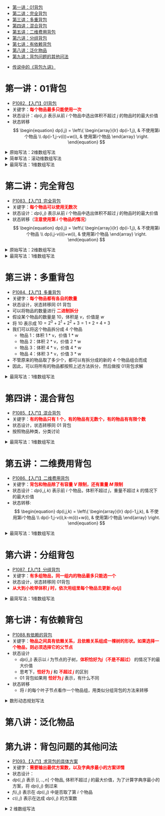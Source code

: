 - [第一讲：01背包](#第一讲01背包)
- [第二讲：完全背包](#第二讲完全背包)
- [第三讲：多重背包](#第三讲多重背包)
- [第四讲：混合背包](#第四讲混合背包)
- [第五讲：二维费用背包](#第五讲二维费用背包)
- [第六讲：分组背包](#第六讲分组背包)
- [第七讲：有依赖背包](#第七讲有依赖背包)
- [第八讲：泛化物品](#第八讲泛化物品)
- [第九讲：背包问题的其他问法](#第九讲背包问题的其他问法)

* [传说中的《背包九讲》](file://背包九讲_2.0.pdf)
# 第一讲：01背包
* [P1082.【入门】01背包](http://www.gzezoi.cn/d/gzezoi2023/p/P1082)
* 关键字：**<font color="#FF0000">每个物品最多只能使用一次</font>**
* 状态设计：$dp(i, j)$ 表示从前 $i$ 个物品中选出体积不超过 $j$ 的物品时的最大价值
* 状态转移
$$
\begin{equation}
dp(i,j) = \left\{
\begin{array}{lr}
dp(i-1,j), & 不使用第i个物品 \\
dp(i-1,j-v(i))+w(i), & 使用第i个物品
\end{array}
\right.
\end{equation}
$$

<details>
  <summary> 原始写法：2维数组写法 </summary>

```c++
#include <bits/stdc++.h>
using namespace std;

int main() {
    // 下面 2 句话是为了让 cin 更快，不理解可以先不写
    ios::sync_with_stdio(false);
    cin.tie(nullptr);
    int n, V, v, w;
    cin >> n >> V;
    vector<vector<int>> dp(n + 1, vector<int>(V + 1, 0));
    for (int i = 1; i <= n; i++) {
        cin >> v >> w;
        for (int j = 0; j <= V; j++) {
            dp[i][j] = dp[i - 1][j];
            if (j - v >= 0) {
                dp[i][j] = max(dp[i][j], dp[i - 1][j - v] + w);
            }
        }
    }
    cout << dp[n][V] << '\n';
    return 0;
}
```
</details>

<details>
  <summary> 简单写法：滚动维数组写法 </summary>

```c++
#include <bits/stdc++.h>
using namespace std;

int main() {
    // 下面 2 句话是为了让 cin 更快，不理解可以先不写
    ios::sync_with_stdio(false);
    cin.tie(nullptr);
    int n, V, v, w, now = 0, pre = 1;
    cin >> n >> V;
    vector<vector<int>> dp(2, vector<int>(V + 1, 0));
    for (int i = 1; i <= n; i++) {
        swap(now, pre);
        fill(dp[now].begin(), dp[now].end(), 0);
        cin >> v >> w;
        for (int j = 0; j <= V; j++) {
            dp[now][j] = dp[pre][j];
            if (j - v >= 0) {
                dp[now][j] = max(dp[now][j], dp[pre][j - v] + w);
            }
        }
    }
    cout << dp[now][V] << '\n';
    return 0;
}
```
</details>

<details>
  <summary> 最简写法：1维数组写法 </summary>

```c++
#include <bits/stdc++.h>
using namespace std;

int main() {
    // 下面 2 句话是为了让 cin 更快，不理解可以先不写
    ios::sync_with_stdio(false);
    cin.tie(nullptr);
    int n, V, v, w;
    cin >> n >> V;
    vector<int> dp(V + 1, 0);
    for (int i = 1; i <= n; i++) {
        cin >> v >> w;
        for (int j = V; j >= v; j--) {
            dp[j] = max(dp[j], dp[j - v] + w);
        }
    }
    cout << dp[V] << '\n';
    return 0;
}
```
</details>

# 第二讲：完全背包
* [P1083.【入门】完全背包](http://www.gzezoi.cn/d/gzezoi2023/p/P1083)
* 关键字：**<font color="#FF0000">每个物品可以使用无数次</font>**
* 状态设计：$dp(i, j)$ 表示从前 $i$ 个物品中选出体积不超过 $j$ 的物品时的最大价值
* 状态转移（**<font color="#FF0000">注意使用第 $i$ 个物品的情况</font>**）
$$
\begin{equation}
dp(i,j) = \left\{
\begin{array}{lr}
dp(i-1,j), & 不使用第i个物品 \\
dp(i,j-v(i))+w(i), & 使用第i个物品
\end{array}
\right.
\end{equation}
$$

<details>
  <summary> 原始写法：2维数组写法 </summary>

```c++
#include <bits/stdc++.h>
using namespace std;

int main() {
    // 下面 2 句话是为了让 cin 更快，不理解可以先不写
    ios::sync_with_stdio(false);
    cin.tie(nullptr);
    int n, V, v, w;
    cin >> n >> V;
    vector<vector<int>> dp(n + 1, vector<int>(V + 1, 0));
    for (int i = 1; i <= n; i++) {
        cin >> v >> w;
        for (int j = 0; j <= V; j++) {
            dp[i][j] = dp[i - 1][j];
            if (j - v >= 0) {
                dp[i][j] = max(dp[i][j], dp[i][j - v] + w);
            }
        }
    }
    cout << dp[n][V] << '\n';
    return 0;
}
```
</details>

<details>
  <summary> 最简写法：1维数组写法 </summary>

```c++
#include <bits/stdc++.h>
using namespace std;

int main() {
    // 下面 2 句话是为了让 cin 更快，不理解可以先不写
    ios::sync_with_stdio(false);
    cin.tie(nullptr);
    int n, V, v, w;
    cin >> n >> V;
    vector<int> dp(V + 1, 0);
    for (int i = 1; i <= n; i++) {
        cin >> v >> w;
        // for (int j = V; j >= v; j--) {  // 01背包
        for (int j = v; j <= V; j++) {  // 完全背包
            dp[j] = max(dp[j], dp[j - v] + w);
        }
    }
    cout << dp[V] << '\n';
    return 0;
}
```
</details>

# 第三讲：多重背包
* [P1084.【入门】多重背包](http://www.gzezoi.cn/d/gzezoi2023/p/P1084)
* 关键字：**<font color="#FF0000">每个物品都有各自的数量</font>**
* 状态设计，状态转移同 01 背包
* 可以将物品的数量进行 **<font color="#FF0000">二进制拆分</font>**
* 假设某个物品的数量是 10，体积是 $v$，价值是 $w$
* 将 10 表示成 $10=2^0+2^1+2^2+3=1+2+4+3$
* 我们可以将这个物品拆分成 4 个物品
  * 物品 1：体积 1 * v，价值 1 * w 
  * 物品 2：体积 2 * v，价值 2 * w 
  * 物品 3：体积 4 * v，价值 4 * w 
  * 物品 4：体积 3 * v，价值 3 * w
* 不管原来的物品取了多少个，都可以有拆分成的新的 4 个物品组合而成
* 因此，可以将所有的物品都按照上述方法拆分，然后做按 01背包求解 

<details>
  <summary> 最简写法：1维数组写法 </summary>

```c++
#include <bits/stdc++.h>
using namespace std;
 
int main() {
    // 下面两句是为了让 cin 更快
    ios::sync_with_stdio(false);
    cin.tie(nullptr);
    int n, V, v, w, s;
    cin >> n >> V;
    vector<int> dp(V + 1, 0);
    for (int i = 1; i <= n; i++) {
        cin >> v >> w >> s;
        // 可以用有限次, 多重背包, 二进制拆分
        for (int d = 1; s > 0; d *= 2) {
            int c = min(d, s), nv = c * v, nw = c * w;
            for (int j = V; j >= nv; j--) {
                dp[j] = max(dp[j], dp[j - nv] + nw);
            }
            s -= c;
        }
    }
    cout << dp[V] << '\n';
    return 0;
}
```
</details>

# 第四讲：混合背包
* [P1085.【入门】混合背包](http://www.gzezoi.cn/d/gzezoi2023/p/P1085)
* 关键字：**<font color="#FF0000">有的物品只有 1 个，有的物品有无数个，有的物品有有限个数</font>**
* 状态设计，状态转移同 01 背包
* 按照物品种类，分类讨论

<details>
  <summary> 最简写法：1维数组写法 </summary>

```c++
#include <bits/stdc++.h>
using namespace std;
 
int main() {
    // 下面两句是为了让 cin 更快
    ios::sync_with_stdio(false);
    cin.tie(nullptr);
    int n, V, v, w, s;
    cin >> n >> V;
    vector<int> dp(V + 1, 0);
    for (int i = 1; i <= n; i++) {
        cin >> v >> w >> s;
        if (s == -1) {        // 只能用 1 次, 01背包
            for (int j = V; j >= v; j--) {
                dp[j] = max(dp[j], dp[j - v] + w);
            }
        } else if (s == 0) {  // 可以用无限次, 完全背包
            for (int j = v; j <= V; j++) {
                dp[j] = max(dp[j], dp[j - v] + w);
            }
        } else {              // 可以用有限次, 多重背包, 二进制拆分, 然后 01 背包
            for (int d = 1; s > 0; d *= 2) {
                int c = min(d, s), nv = c * v, nw = c * w;
                for (int j = V; j >= nv; j--) {
                    dp[j] = max(dp[j], dp[j - nv] + nw);
                }
                s -= c;
            }
        }
    }
    cout << dp[V] << '\n';
    return 0;
}
```
</details>

# 第五讲：二维费用背包
* [P1086.【入门】二维费用背包](http://www.gzezoi.cn/d/gzezoi2023/p/P1086)
* 关键字：**<font color="#FF0000">背包和物品除了有容量 $V$ 限制，还有重量 $M$ 限制</font>**
* 状态设计：$dp(i,j,k)$ 表示前 $i$ 个物品，体积不超过 $j$，重量不超过 $k$ 的情况下的最大价值
* 状态转移:
$$
\begin{equation}
dp(i,j,k) = \left\{
\begin{array}{lr}
dp(i-1,j,k), & 不使用第i个物品 \\
dp(i-1,j-v(i),k-m(i))+w(i), & 使用第i个物品
\end{array}
\right.
\end{equation}
$$

<details>
  <summary> 最简写法：1维数组写法 </summary>

```c++
#include <bits/stdc++.h>
using namespace std;
 
int main() {
    // 下面两句是为了让 cin 更快
    ios::sync_with_stdio(false);
    cin.tie(nullptr);
    int n, V, M, v, m, w;
    cin >> n >> V >> M;
    vector<vector<int>> dp(V + 1, vector<int>(M + 1, 0));
    for (int i = 0; i < n; i++) {
        cin >> v >> m >> w;
        for (int j = V; j >= v; j--) for (int k = M; k >= m; k--) {
            dp[j][k] = max(dp[j][k], dp[j - v][k - m] + w);
        }
    }
    cout << dp[V][M] << '\n';
    return 0;
}
```
</details>

# 第六讲：分组背包
* [P1087.【入门】分组背包](http://www.gzezoi.cn/d/gzezoi2023/p/P1087)
* 关键字：**<font color="#FF0000">有多组物品，同一组内的物品最多只能选一个</font>**
* 状态设计，状态转移同 01背包
* **<font color="#FF0000">从大到小枚举体积 $j$ 时，依次用组里每个物品去更新 $dp[j]$ </font>**

<details>
  <summary> 最简写法：1维数组写法 </summary>

```c++
#include <bits/stdc++.h>
using namespace std;

int main() {
    // 下面 2 句话是为了让 cin 更快，不理解可以先不写
    ios::sync_with_stdio(false);
    cin.tie(nullptr);
    int n, V, s;
    cin >> n >> V;
    vector<int> dp(V + 1, 0);
    for (int i = 1; i <= n; i++) {
        cin >> s;
        vector<int> v(s), w(s);
        for (int j = 0; j < s; j++) cin >> v[j] >> w[j];
        // 从大到小枚举体积 j 时，依次用组里每个物品去更新 dp[j]
        for (int j = V; j >= 0; j--) {
            for (int k = 0; k < s; k++) {
                if (j >= v[k]) dp[j] = max(dp[j], dp[j - v[k]] + w[k]);
            }
        }
    }
    cout << dp[V] << '\n';
    return 0;
}
```
</details>

# 第七讲：有依赖背包
* [P1088.有依赖的背包](http://www.gzezoi.cn/d/gzezoi2023/p/P1088)
* 关键字：**<font color="#FF0000">物品之间具有依赖关系，且依赖关系组成一棵树的形状。如果选择一个物品，则必须选择它的父节点</font>**
* 状态设计
  * $dp(i, j)$ 表示以 $i$ 为节点的子树，**<font color="#FF0000">体积恰好为$j$（不是不超过）</font>** 的情况下的最大价值 
  * 思考下，**<font color="#FF0000">恰好为 $j$</font>** 和 **<font color="#FF0000">不超过 $j$</font>** 的区别
  * 01 背包如果用 **<font color="#FF0000">恰好为 $j$</font>** 表示，有什么不同
* 状态转移
  * 将 $i$ 的每个叶子节点看作一个物品组，用类似分组背包的方法来转移

<details>
  <summary> 数形动态规划写法 </summary>

```c++
#include <bits/stdc++.h>
using namespace std;

const int N = 105, M = 105, INF = ~0U >> 2;

int n, V;
int v[N], w[N];
int dp[N][M];
vector<vector<int>> g;  // 二维 vector, 用来存储每个节点的儿子节点

void dfs(int u, int fa) {
    // dp[u][j] 表示以 u 为节点的子树中, 体积恰好为 j （不是不超过 j）的最大价值
    // -1 表示不存在
    for (int i = 0; i <= V; i++) dp[u][i] = -1;
    dp[u][0] = 0;
    if (v[u] <= V) dp[u][v[u]] = w[u];
    // 遍历所有儿子节点
    for (int x : g[u]) {
        dfs(x, u);
        // 类似分组背包的写法, 儿子节点的 dp[v] 就是一组物品, 这一组物品里只能选一个
        for (int i = V; i >= 0; i--) {
            for (int j = 0; j <= i - v[u]; j++) {
                // 由于状态是 "体积恰好为 j", 所以需要判断状态是否存在
                if (dp[u][i - j] >= 0 && dp[x][j] >= 0) {
                    dp[u][i] = max(dp[u][i], dp[u][i - j] + dp[x][j]);
                }
            }
        }
    }
}

int main() {
    // 下面两句是为了让 cin 更快
    ios::sync_with_stdio(false);
    cin.tie(nullptr);
    
    int r, x;
    cin >> n >> V;
    g = vector<vector<int>>(n + 1, vector<int>());
    for (int i = 1; i <= n; i++) {
        cin >> v[i] >> w[i] >> x;
        if (x != -1) g[x].push_back(i);
        else r = i;
    }
    dfs(r, -1);

    // 由于状态是 "体积恰好为 j", 所以结果不是 dp[r][V]
    // 而是 dp[r] 里的最大值
    int ans = -INF;
    for (int i = 0; i <= V; i++) ans = max(ans, dp[r][i]);
    cout << ans << '\n';
    return 0;
}

```
</details>

# 第八讲：泛化物品
# 第九讲：背包问题的其他问法
* [P1093.【入门】求背包的具体方案](http://www.gzezoi.cn/d/gzezoi2023/p/P1093)
* 关键字：**<font color="#FF0000">需要输出最优方案数，以及字典序最小的方案详情</font>**
* 状态设计：
* $dp(i, j)$ 表示 $[i,..,n]$ 个物品, 体积不超过 $j$ 的最大价值，为了计算字典序最小的方案，将 $dp(i, j)$ 倒过来
* $f(i, j)$ 表示在 $dp(i, j)$ 中是否取了第 $i$ 个物品
* $c(i, j)$ 表示在达成 $dp(i, j)$ 的方案数

<details>
  <summary> 2 维数组写法 </summary>

```c++
#include <bits/stdc++.h>
using namespace std;
typedef long long LL;

const int MOD = 1000000007;

int main() {
    // 下面 2 句话是为了让 cin 更快，不理解可以先不写
    ios::sync_with_stdio(false);
    cin.tie(nullptr);
    int n, V;
    cin >> n >> V;
    vector<int> v(n + 1), w(n + 1);
    for (int i = 1; i <= n; i++) cin >> v[i] >> w[i];

    // dp(i, j) 表示 [i,..,n] 个物品, 体积不超过 j 的最大价值
    // 为了输出字典序最小的方案, dp(i, j) 反过来定义
    // 因此第一维是 n + 2, 从 1 到 n + 1
    vector<vector<int>> dp(n + 2, vector<int>(V + 1, 0));

    // f(i, j) 表示在 dp(i, j) 中是否取了第 i 个物品
    vector<vector<int>> f(n + 2, vector<int>(V + 1, 0));

    // c(i, j) 表示在达成 dp(i, j) 的方案数
    vector<vector<int>> c(n + 2, vector<int>(V + 1, 0));
    // 由于 dp(i, j) 反过来定义, 需要初始化 c[n + 1] 为 0
    fill(c[n + 1].begin(), c[n + 1].end(), 1);

    for (int i = n; i >= 1; i--) {
        for (int j = 0; j <= V; j++) {
            dp[i][j] = dp[i + 1][j];
            f[i][j] = 0, c[i][j] = c[i + 1][j];  // 第一种情况不取 物品i, f[i][j] = 0
            if (j - v[i] >= 0) {
                int tmp = dp[i + 1][j - v[i]] + w[i];
                if (tmp > dp[i][j]) {           // 第三种情况, 取了 物品i 后最大价值变大
                    dp[i][j] = tmp;
                    f[i][j] = 1, c[i][j] = c[i + 1][j - v[i]];
                } else if (tmp == dp[i][j]) {   // 第二种情况, 取了 物品i 后最大价值不变
                    f[i][j] = 1;                // 只要 tmp == dp[i][j], 就优先取物品i, 保证字典序最小
                    c[i][j] = ((LL) c[i][j] + c[i + 1][j - v[i]]) % MOD;
                }
            }
        }
    }
    // 输出最大价值
    cout << dp[1][V] <<'\n';
    
    // 输出最大价值的方案数
    cout << c[1][V] << '\n';
    
    // 输出字典序最小的方案
    vector<int> ans;
    for (int i = 1, j = V; i <= n; i++) {
        if (f[i][j]) ans.push_back(i), j -= v[i];  // 取了 物品i
    }
    for (int i = 0; i < (int) ans.size() ; i++) cout << ans[i] << " \n"[i == ans.size() - 1];
    return 0;
}
```
</details>